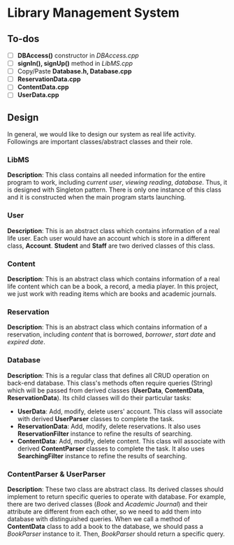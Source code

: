 # Library Management System


## To-dos
 - [ ] **DBAccess()** constructor in *DBAccess.cpp* 
 - [ ] **signIn(), signUp()** method in *LibMS.cpp*
 - [ ] Copy/Paste **Database.h, Database.cpp**
 - [ ] **ReservationData.cpp**
 - [ ] **ContentData.cpp**
 - [ ] **UserData.cpp**

## Design

In general, we would like to design our system as real life activity. Followings are important classes/abstract classes and their role.

### LibMS
**Description**: This class contains all needed information for the entire program to work, including *current user*, *viewing reading*, *database*. Thus, it is designed with Singleton pattern. There is only one instance of this class and it is constructed when the main program starts launching.

### User
**Description**: This is an abstract class which contains information of a real life user. Each user would have an account which is store in a different class, **Account**. **Student** and **Staff** are two derived classes of this class.

### Content
**Description**: This is an abstract class which contains information of a real life content which can be a book, a record, a media player. In this project, we just work with reading items which are books and academic journals.

### Reservation
**Description**: This is an abstract class which contains information of a reservation, including *content* that is borrowed, *borrower*, *start date* and *expired date*. 

### Database
**Description**: This is a regular class that defines all CRUD operation on back-end database. This class's methods often require queries (String) which will be passed from derived classes (**UserData**, **ContentData**, **ReservationData**). Its child classes will do their particular tasks: 
* **UserData**: Add, modify, delete users' account. This class will associate with derived **UserParser** classes to complete the task.
* **ReservationData**: Add, modify, delete reservations. It also uses **ReservationFilter** instance to refine the results of searching.
* **ContentData**: Add, modify, delete content. This class will associate with derived **ContentParser** classes to complete the task. It also uses **SearchingFilter** instance to refine the results of searching.

### ContentParser & UserParser
**Description**: These two class are abstract class. Its derived classes should implement to return specific queries to operate with database. For example, there are two derived classes (*Book* and *Academic Journal*) and their attribute are different from each other, so we need to add them into database with distinguished queries. When we call a method of **ContentData** class to add a book to the database, we should pass a *BookParser* instance to it. Then, *BookParser* should return a specific query.

